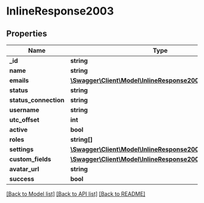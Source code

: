 # InlineResponse2003

## Properties
Name | Type | Description | Notes
------------ | ------------- | ------------- | -------------
**_id** | **string** |  | [optional] 
**name** | **string** |  | [optional] 
**emails** | [**\Swagger\Client\Model\InlineResponse2001DataMeEmails[]**](InlineResponse2001DataMeEmails.md) |  | [optional] 
**status** | **string** |  | [optional] 
**status_connection** | **string** |  | [optional] 
**username** | **string** |  | [optional] 
**utc_offset** | **int** |  | [optional] 
**active** | **bool** |  | [optional] 
**roles** | **string[]** |  | [optional] 
**settings** | [**\Swagger\Client\Model\InlineResponse2003Settings**](InlineResponse2003Settings.md) |  | [optional] 
**custom_fields** | [**\Swagger\Client\Model\InlineResponse2003CustomFields**](InlineResponse2003CustomFields.md) |  | [optional] 
**avatar_url** | **string** |  | [optional] 
**success** | **bool** |  | [optional] 

[[Back to Model list]](../../README.md#documentation-for-models) [[Back to API list]](../../README.md#documentation-for-api-endpoints) [[Back to README]](../../README.md)

